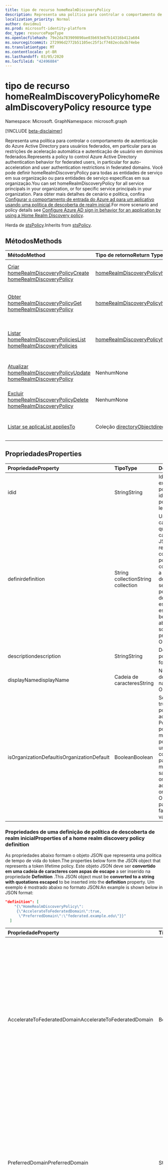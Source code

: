 ```yaml
---
title: tipo de recurso homeRealmDiscoveryPolicy
description: Representa uma política para controlar o comportamento de autenticação do Azure Active Directory para usuários federados.
localization_priority: Normal
author: davidmu1
ms.prod: microsoft-identity-platform
doc_type: resourcePageType
ms.openlocfilehash: 79e2da783909890ae03b693e87b14316b412a604
ms.sourcegitcommit: 272996d2772b51105ec25f1cf7482ecda3b74ebe
ms.translationtype: MT
ms.contentlocale: pt-BR
ms.lasthandoff: 03/05/2020
ms.locfileid: "42496884"
---
```

# <a name="homerealmdiscoverypolicy-resource-type"></a><span data-ttu-id="89b1e-103">tipo de recurso homeRealmDiscoveryPolicy</span><span class="sxs-lookup"><span data-stu-id="89b1e-103">homeRealmDiscoveryPolicy resource type</span></span>

<span data-ttu-id="89b1e-104">Namespace: Microsoft. Graph</span><span class="sxs-lookup"><span data-stu-id="89b1e-104">Namespace: microsoft.graph</span></span>

[!INCLUDE [beta-disclaimer](../../includes/beta-disclaimer.md)]

<span data-ttu-id="89b1e-105">Representa uma política para controlar o comportamento de autenticação do Azure Active Directory para usuários federados, em particular para as restrições de aceleração automática e autenticação de usuário em domínios federados.</span><span class="sxs-lookup"><span data-stu-id="89b1e-105">Represents a policy to control Azure Active Directory authentication behavior for federated users, in particular for auto-acceleration and user authentication restrictions in federated domains.</span></span> <span data-ttu-id="89b1e-106">Você pode definir homeRealmDiscoveryPolicy para todas as entidades de serviço em sua organização ou para entidades de serviço específicas em sua organização.</span><span class="sxs-lookup"><span data-stu-id="89b1e-106">You can set homeRealmDiscoveryPolicy for all service principals in your organization, or for specific service principals in your organization.</span></span>  <span data-ttu-id="89b1e-107">Para obter mais detalhes de cenário e política, confira [Configurar o comportamento de entrada do Azure ad para um aplicativo usando uma política de descoberta de realm inicial](https://docs.microsoft.com/azure/active-directory/manage-apps/configure-authentication-for-federated-users-portal).</span><span class="sxs-lookup"><span data-stu-id="89b1e-107">For more scenario and policy details see [Configure Azure AD sign in behavior for an application by using a Home Realm Discovery policy](https://docs.microsoft.com/azure/active-directory/manage-apps/configure-authentication-for-federated-users-portal).</span></span>

<span data-ttu-id="89b1e-108">Herda de [stsPolicy](stsPolicy.md).</span><span class="sxs-lookup"><span data-stu-id="89b1e-108">Inherits from [stsPolicy](stsPolicy.md).</span></span>

## <a name="methods"></a><span data-ttu-id="89b1e-109">Métodos</span><span class="sxs-lookup"><span data-stu-id="89b1e-109">Methods</span></span>

| <span data-ttu-id="89b1e-110">Método</span><span class="sxs-lookup"><span data-stu-id="89b1e-110">Method</span></span>       | <span data-ttu-id="89b1e-111">Tipo de retorno</span><span class="sxs-lookup"><span data-stu-id="89b1e-111">Return Type</span></span> | <span data-ttu-id="89b1e-112">Descrição</span><span class="sxs-lookup"><span data-stu-id="89b1e-112">Description</span></span> |
|:-------------|:------------|:------------|
| [<span data-ttu-id="89b1e-113">Criar homeRealmDiscoveryPolicy</span><span class="sxs-lookup"><span data-stu-id="89b1e-113">Create homeRealmDiscoveryPolicy</span></span>](../api/homerealmdiscoverypolicy-post-homerealmdiscoverypolicies.md) | [<span data-ttu-id="89b1e-114">homeRealmDiscoveryPolicy</span><span class="sxs-lookup"><span data-stu-id="89b1e-114">homeRealmDiscoveryPolicy</span></span>](homerealmdiscoverypolicy.md) | <span data-ttu-id="89b1e-115">Criar um objeto homeRealmDiscoveryPolicy.</span><span class="sxs-lookup"><span data-stu-id="89b1e-115">Create a homeRealmDiscoveryPolicy object.</span></span> |
| [<span data-ttu-id="89b1e-116">Obter homeRealmDiscoveryPolicy</span><span class="sxs-lookup"><span data-stu-id="89b1e-116">Get homeRealmDiscoveryPolicy</span></span>](../api/homerealmdiscoverypolicy-get.md) | [<span data-ttu-id="89b1e-117">homeRealmDiscoveryPolicy</span><span class="sxs-lookup"><span data-stu-id="89b1e-117">homeRealmDiscoveryPolicy</span></span>](homerealmdiscoverypolicy.md) | <span data-ttu-id="89b1e-118">Ler propriedades e relações de um objeto homeRealmDiscoveryPolicy.</span><span class="sxs-lookup"><span data-stu-id="89b1e-118">Read properties and relationships of a homeRealmDiscoveryPolicy object.</span></span> |
| [<span data-ttu-id="89b1e-119">Listar homeRealmDiscoveryPolicies</span><span class="sxs-lookup"><span data-stu-id="89b1e-119">List homeRealmDiscoveryPolicies</span></span>](../api/homerealmdiscoverypolicy-list.md) | [<span data-ttu-id="89b1e-120">homeRealmDiscoveryPolicy</span><span class="sxs-lookup"><span data-stu-id="89b1e-120">homeRealmDiscoveryPolicy</span></span>](homerealmdiscoverypolicy.md) | <span data-ttu-id="89b1e-121">Ler propriedades e relações de objetos homeRealmDiscoveryPolicies.</span><span class="sxs-lookup"><span data-stu-id="89b1e-121">Read properties and relationships of homeRealmDiscoveryPolicies objects.</span></span> |
| [<span data-ttu-id="89b1e-122">Atualizar homeRealmDiscoveryPolicy</span><span class="sxs-lookup"><span data-stu-id="89b1e-122">Update homeRealmDiscoveryPolicy</span></span>](../api/homerealmdiscoverypolicy-update.md) | <span data-ttu-id="89b1e-123">Nenhum</span><span class="sxs-lookup"><span data-stu-id="89b1e-123">None</span></span> | <span data-ttu-id="89b1e-124">Atualizar um objeto homeRealmDiscoveryPolicy.</span><span class="sxs-lookup"><span data-stu-id="89b1e-124">Update a homeRealmDiscoveryPolicy object.</span></span> |
| [<span data-ttu-id="89b1e-125">Excluir homeRealmDiscoveryPolicy</span><span class="sxs-lookup"><span data-stu-id="89b1e-125">Delete homeRealmDiscoveryPolicy</span></span>](../api/homerealmdiscoverypolicy-delete.md) | <span data-ttu-id="89b1e-126">Nenhum</span><span class="sxs-lookup"><span data-stu-id="89b1e-126">None</span></span> | <span data-ttu-id="89b1e-127">Excluir um objeto homeRealmDiscoveryPolicy.</span><span class="sxs-lookup"><span data-stu-id="89b1e-127">Delete a homeRealmDiscoveryPolicy object.</span></span> |
| [<span data-ttu-id="89b1e-128">Listar se aplica</span><span class="sxs-lookup"><span data-stu-id="89b1e-128">List appliesTo</span></span>](../api/homerealmdiscoverypolicy-list-appliesto.md) | <span data-ttu-id="89b1e-129">Coleção [directoryObject](directoryobject.md)</span><span class="sxs-lookup"><span data-stu-id="89b1e-129">[directoryObject](directoryobject.md) collection</span></span> | <span data-ttu-id="89b1e-130">Obtenha a lista de directoryObjects à qual essa política foi aplicada.</span><span class="sxs-lookup"><span data-stu-id="89b1e-130">Get the list of directoryObjects that this policy has been applied to.</span></span> |

## <a name="properties"></a><span data-ttu-id="89b1e-131">Propriedades</span><span class="sxs-lookup"><span data-stu-id="89b1e-131">Properties</span></span>

| <span data-ttu-id="89b1e-132">Propriedade</span><span class="sxs-lookup"><span data-stu-id="89b1e-132">Property</span></span>     | <span data-ttu-id="89b1e-133">Tipo</span><span class="sxs-lookup"><span data-stu-id="89b1e-133">Type</span></span>        | <span data-ttu-id="89b1e-134">Descrição</span><span class="sxs-lookup"><span data-stu-id="89b1e-134">Description</span></span> |
|:-------------|:------------|:------------|
|<span data-ttu-id="89b1e-135">id</span><span class="sxs-lookup"><span data-stu-id="89b1e-135">id</span></span>|<span data-ttu-id="89b1e-136">String</span><span class="sxs-lookup"><span data-stu-id="89b1e-136">String</span></span>| <span data-ttu-id="89b1e-137">Identificador exclusivo da política.</span><span class="sxs-lookup"><span data-stu-id="89b1e-137">Unique identifier for this policy.</span></span> <span data-ttu-id="89b1e-138">Somente leitura.</span><span class="sxs-lookup"><span data-stu-id="89b1e-138">Read-only.</span></span>|
|<span data-ttu-id="89b1e-139">definir</span><span class="sxs-lookup"><span data-stu-id="89b1e-139">definition</span></span>|<span data-ttu-id="89b1e-140">String collection</span><span class="sxs-lookup"><span data-stu-id="89b1e-140">String collection</span></span>| <span data-ttu-id="89b1e-141">Uma coleção de cadeia de caracteres que contém uma cadeia de caracteres JSON que define as regras e as configurações da política.</span><span class="sxs-lookup"><span data-stu-id="89b1e-141">A string collection containing a JSON string that defines the rules and settings for this policy.</span></span> <span data-ttu-id="89b1e-142">Veja mais detalhes sobre o esquema JSON para esta propriedade.</span><span class="sxs-lookup"><span data-stu-id="89b1e-142">See below for more details about the JSON schema for this property.</span></span> <span data-ttu-id="89b1e-143">Obrigatório.</span><span class="sxs-lookup"><span data-stu-id="89b1e-143">Required.</span></span>|
|<span data-ttu-id="89b1e-144">description</span><span class="sxs-lookup"><span data-stu-id="89b1e-144">description</span></span>|<span data-ttu-id="89b1e-145">String</span><span class="sxs-lookup"><span data-stu-id="89b1e-145">String</span></span>| <span data-ttu-id="89b1e-146">Descrição da política.</span><span class="sxs-lookup"><span data-stu-id="89b1e-146">Description for this policy.</span></span>|
|<span data-ttu-id="89b1e-147">displayName</span><span class="sxs-lookup"><span data-stu-id="89b1e-147">displayName</span></span>|<span data-ttu-id="89b1e-148">Cadeia de caracteres</span><span class="sxs-lookup"><span data-stu-id="89b1e-148">String</span></span>| <span data-ttu-id="89b1e-149">Nome para exibição dessa política.</span><span class="sxs-lookup"><span data-stu-id="89b1e-149">Display name for this policy.</span></span> <span data-ttu-id="89b1e-150">Obrigatório.</span><span class="sxs-lookup"><span data-stu-id="89b1e-150">Required.</span></span>|
|<span data-ttu-id="89b1e-151">isOrganizationDefault</span><span class="sxs-lookup"><span data-stu-id="89b1e-151">isOrganizationDefault</span></span>|<span data-ttu-id="89b1e-152">Boolean</span><span class="sxs-lookup"><span data-stu-id="89b1e-152">Boolean</span></span>|<span data-ttu-id="89b1e-153">Se definido como true, ativa esta política.</span><span class="sxs-lookup"><span data-stu-id="89b1e-153">If set to true, activates this policy.</span></span> <span data-ttu-id="89b1e-154">Pode haver muitas políticas para o mesmo tipo de política, mas apenas uma pode ser ativada como a organização padrão.</span><span class="sxs-lookup"><span data-stu-id="89b1e-154">There can be many policies for the same policy type, but only one can be activated as the organization default.</span></span> <span data-ttu-id="89b1e-155">Opcional, o valor padrão é false.</span><span class="sxs-lookup"><span data-stu-id="89b1e-155">Optional, default value is false.</span></span>|


### <a name="properties-of-a-home-realm-discovery-policy-definition"></a><span data-ttu-id="89b1e-156">Propriedades de uma definição de política de descoberta de realm inicial</span><span class="sxs-lookup"><span data-stu-id="89b1e-156">Properties of a home realm discovery policy definition</span></span>
<span data-ttu-id="89b1e-157">As propriedades abaixo formam o objeto JSON que representa uma política de tempo de vida do token.</span><span class="sxs-lookup"><span data-stu-id="89b1e-157">The properties below form the JSON object that represents a token lifetime policy.</span></span> <span data-ttu-id="89b1e-158">Este objeto JSON deve ser **convertido em uma cadeia de caracteres com aspas de escape** a ser inserido na propriedade **Definition** .</span><span class="sxs-lookup"><span data-stu-id="89b1e-158">This JSON object must be **converted to a string with quotations escaped** to be inserted into the **definition** property.</span></span> <span data-ttu-id="89b1e-159">Um exemplo é mostrado abaixo no formato JSON:</span><span class="sxs-lookup"><span data-stu-id="89b1e-159">An example is shown below in JSON format:</span></span>

<!-- {
  "blockType": "ignored"
}-->
``` json
"definition": [
    "{\"HomeRealmDiscoveryPolicy\":
     {\"AccelerateToFederatedDomain\":true,
      \"PreferredDomain\":\"federated.example.edu\"}}"
  ]
```

| <span data-ttu-id="89b1e-160">Propriedade</span><span class="sxs-lookup"><span data-stu-id="89b1e-160">Property</span></span>     | <span data-ttu-id="89b1e-161">Tipo</span><span class="sxs-lookup"><span data-stu-id="89b1e-161">Type</span></span>   |<span data-ttu-id="89b1e-162">Descrição</span><span class="sxs-lookup"><span data-stu-id="89b1e-162">Description</span></span>| 
|:---------------|:--------|:----------|
|<span data-ttu-id="89b1e-163">AccelerateToFederatedDomain</span><span class="sxs-lookup"><span data-stu-id="89b1e-163">AccelerateToFederatedDomain</span></span>|<span data-ttu-id="89b1e-164">Boolean</span><span class="sxs-lookup"><span data-stu-id="89b1e-164">Boolean</span></span>| <span data-ttu-id="89b1e-165">Defina como `true` para aceleração automática (bypass da descoberta de realm inicial).</span><span class="sxs-lookup"><span data-stu-id="89b1e-165">Set to `true` for auto-acceleration (bypass home realm discovery).</span></span> <span data-ttu-id="89b1e-166">Se `true` e houver apenas um domínio verificado e federado no locatário, os usuários serão levados diretamente para o provedor de identidade federada (como ADFS) para entrar.</span><span class="sxs-lookup"><span data-stu-id="89b1e-166">If `true` and there is only one verified and federated domain in the tenant, then users will be taken straight to the federated identity provider (such as ADFS) for sign in.</span></span> <span data-ttu-id="89b1e-167">Se `true` houver mais de um domínio verificado no locatário, **PreferredDomain** deverá ser especificado.</span><span class="sxs-lookup"><span data-stu-id="89b1e-167">If `true` and there is more than one verified domain in the tenant, **PreferredDomain** must be specified.</span></span> <span data-ttu-id="89b1e-168">Opcional.</span><span class="sxs-lookup"><span data-stu-id="89b1e-168">Optional.</span></span>|
|<span data-ttu-id="89b1e-169">PreferredDomain</span><span class="sxs-lookup"><span data-stu-id="89b1e-169">PreferredDomain</span></span>|<span data-ttu-id="89b1e-170">String</span><span class="sxs-lookup"><span data-stu-id="89b1e-170">String</span></span>| <span data-ttu-id="89b1e-171">Especifica um domínio para o qual acelerar o logon.</span><span class="sxs-lookup"><span data-stu-id="89b1e-171">Specifies a domain to accelerate sign-in to.</span></span> <span data-ttu-id="89b1e-172">Ele pode ser omitido se o locatário tiver apenas um domínio federado.</span><span class="sxs-lookup"><span data-stu-id="89b1e-172">It can be omitted if the tenant has only one federated domain.</span></span> <span data-ttu-id="89b1e-173">Se for omitido e houver mais de um domínio federado verificado, essa política não terá efeito.</span><span class="sxs-lookup"><span data-stu-id="89b1e-173">If it is omitted, and there is more than one verified federated domain, this policy has no effect.</span></span> <span data-ttu-id="89b1e-174">Obrigatório se **AccelerateToFederatedDomain** for `true`.</span><span class="sxs-lookup"><span data-stu-id="89b1e-174">Required if **AccelerateToFederatedDomain** is `true`.</span></span>|
|<span data-ttu-id="89b1e-175">AllowCloudPasswordValidation</span><span class="sxs-lookup"><span data-stu-id="89b1e-175">AllowCloudPasswordValidation</span></span>|<span data-ttu-id="89b1e-176">Boolean</span><span class="sxs-lookup"><span data-stu-id="89b1e-176">Boolean</span></span>| <span data-ttu-id="89b1e-177">Defina como `true` para permitir que um aplicativo autentique um usuário federado, apresentando credenciais de nome de usuário/senha diretamente para o ponto de extremidade de token do Azure Active Directory.</span><span class="sxs-lookup"><span data-stu-id="89b1e-177">Set to `true` to allow an application to authenticate a federated user by presenting username/password credentials directly to the Azure Active Directory token endpoint.</span></span> <span data-ttu-id="89b1e-178">Funcionará somente se a sincronização de hash de senha estiver habilitada.</span><span class="sxs-lookup"><span data-stu-id="89b1e-178">Only works if Password Hash Sync is enabled.</span></span> <span data-ttu-id="89b1e-179">Opcional.</span><span class="sxs-lookup"><span data-stu-id="89b1e-179">Optional.</span></span>|

## <a name="relationships"></a><span data-ttu-id="89b1e-180">Relações</span><span class="sxs-lookup"><span data-stu-id="89b1e-180">Relationships</span></span>

| <span data-ttu-id="89b1e-181">Relação</span><span class="sxs-lookup"><span data-stu-id="89b1e-181">Relationship</span></span> | <span data-ttu-id="89b1e-182">Tipo</span><span class="sxs-lookup"><span data-stu-id="89b1e-182">Type</span></span>        | <span data-ttu-id="89b1e-183">Descrição</span><span class="sxs-lookup"><span data-stu-id="89b1e-183">Description</span></span> |
|:-------------|:------------|:------------|
|<span data-ttu-id="89b1e-184">appliesTo</span><span class="sxs-lookup"><span data-stu-id="89b1e-184">appliesTo</span></span>|<span data-ttu-id="89b1e-185">Coleção [directoryObject](directoryobject.md)</span><span class="sxs-lookup"><span data-stu-id="89b1e-185">[directoryObject](directoryobject.md) collection</span></span>| <span data-ttu-id="89b1e-186">A coleção [directoryobject](directoryObject.md) à qual essa política foi aplicada.</span><span class="sxs-lookup"><span data-stu-id="89b1e-186">The [directoryObject](directoryObject.md) collection that this policy has been applied to.</span></span> <span data-ttu-id="89b1e-187">Somente leitura.</span><span class="sxs-lookup"><span data-stu-id="89b1e-187">Read-only.</span></span>|

## <a name="json-representation"></a><span data-ttu-id="89b1e-188">Representação JSON</span><span class="sxs-lookup"><span data-stu-id="89b1e-188">JSON representation</span></span>

<span data-ttu-id="89b1e-189">Veja a seguir uma representação JSON do recurso.</span><span class="sxs-lookup"><span data-stu-id="89b1e-189">The following is a JSON representation of the resource.</span></span>

<!-- {
  "blockType": "resource",
  "optionalProperties": [

  ],
  "@odata.type": "microsoft.graph.homeRealmDiscoveryPolicy",
  "baseType": "",
  "keyProperty": "id"
}-->

```json
{
  "definition": ["String"],
  "description": "String",
  "displayName": "String",
  "id": "String (identifier)",
  "isOrganizationDefault": true,
}
```

<!-- uuid: 16cd6b66-4b1a-43a1-adaf-3a886856ed98
2019-02-04 14:57:30 UTC -->
<!-- {
  "type": "#page.annotation",
  "description": "homeRealmDiscoveryPolicy resource",
  "keywords": "",
  "section": "documentation",
  "tocPath": ""
}-->